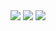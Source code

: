 <img src="https://github-readme-stats.vercel.app/api?username=fdanielarruda&show_icons=true"/>

<img src="https://github-profile-trophy.vercel.app/?username=fdanielarruda&row=1&column=6"/>

<img src="https://github-readme-stats.vercel.app/api/top-langs/?username=fdanielarruda&layout=compact&langs_count=18&hide=QML,VCL"/>
